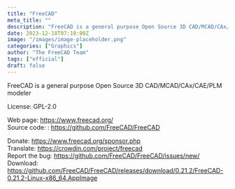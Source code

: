 ```yaml
---
title: "FreeCAD"
meta_title: ""
description: "FreeCAD is a general purpose Open Source 3D CAD/MCAD/CAx/CAE/PLM modeler"
date: 2023-12-18T07:10:00Z
image: "/images/image-placeholder.png"
categories: ["Graphics"]
author: "The FreeCAD Team"
tags: ["official"]
draft: false
---
```


FreeCAD is a general purpose Open Source 3D CAD/MCAD/CAx/CAE/PLM modeler

License: GPL-2.0

Web page: https://www.freecad.org/  
Source code: : https://github.com/FreeCAD/FreeCAD

Donate: https://www.freecad.org/sponsor.php    
Translate: https://crowdin.com/project/freecad  
Report the bug: https://github.com/FreeCAD/FreeCAD/issues/new/  
Download: https://github.com/FreeCAD/FreeCAD/releases/download/0.21.2/FreeCAD-0.21.2-Linux-x86_64.AppImage
